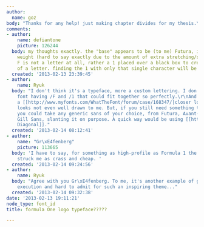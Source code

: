 ```yaml
---
author:
  name: goz
body: "Thanks for any help! just making chapter divides for my thesis.\r\n\r\n[img:sites/default/files/old-images/Unknown_5299.jpeg]"
comments:
- author:
    name: defiantone
    picture: 126244
  body: my thoughts exactly. the "base" appears to be (to me) Futura, in a heavier
    weight (hard to say exactly due to the amount of extra stretching/slanting). The
    F is not a letter at all, rather a 1 placed over a black box to create the effect
    of a letter. finding the 1 with only that single character will be the chore.
  created: '2013-02-13 23:39:45'
- author:
    name: Ryuk
  body: "I don't think it's a typeface, more a custom lettering. I don't know any
    font having /F and /1 that could fit together so perfectly.\r\nAnd if you have
    a [[http://www.myfonts.com/WhatTheFont/forum/case/168347/|closer look]], that
    looks not even well drawn to me. But, if you still need something to start with,
    you could take any generic sans of your choice, from Futura, Avant-Garde or even
    Gill Sans, slanting it on purpose. A quick way would be using [[http://www.myfonts.com/fonts/ef/diamanti-diagonal/|Diamanti
    Diagonal]]."
  created: '2013-02-14 08:12:41'
- author:
    name: "Gr\xE4fenberg"
    picture: 113665
  body: 'I have to say, for something as high-profile as Formula 1 the logo has always
    struck me as crass and cheap. '
  created: '2013-02-14 09:24:56'
- author:
    name: Ryuk
  body: "Agree with you Gr\xE4fenberg. To me, it's another example of good concept/(very)bad
    execution and hard to admit for such an inspiring theme..."
  created: '2013-02-14 09:32:38'
date: '2013-02-13 19:11:21'
node_type: font_id
title: formula One logo typeface?????

---
```

